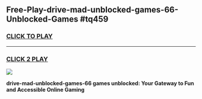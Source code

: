 
## Free-Play-drive-mad-unblocked-games-66-Unblocked-Games #tq459
<h3>
<a href="https://news.freeplayer.one?title=drive-mad-unblocked-games-66&ref=8M">CLICK TO PLAY</a></h3>
<hr>

<h3>
<a href="https://news.freeplayer.one?title=drive-mad-unblocked-games-66&ref=8M">CLICK 2 PLAY</a>
  
</h3>

<a href="https://news.freeplayer.one?title=drive-mad-unblocked-games-66&ref=8M"><img src="https://clearcache.store/games.png"></a>


**drive-mad-unblocked-games-66 games unblocked: Your Gateway to Fun and Accessible Online Gaming**
